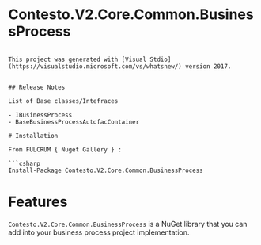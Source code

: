 # Contesto.V2.Core.Common.BusinessProcess
```

This project was generated with [Visual Stdio](https://visualstudio.microsoft.com/vs/whatsnew/) version 2017.


## Release Notes

List of Base classes/Intefraces

- IBusinessProcess 
- BaseBusinessProcessAutofacContainer

# Installation

From FULCRUM { Nuget Gallery } :

```csharp
Install-Package Contesto.V2.Core.Common.BusinessProcess
```

# Features

`Contesto.V2.Core.Common.BusinessProcess` is a NuGet library that you can add into your business process project implementation.
